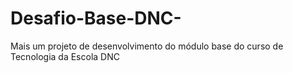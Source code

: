 # Desafio-Base-DNC-
Mais um projeto de desenvolvimento do módulo base do curso de Tecnologia da Escola DNC
